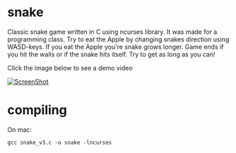 # snake

Classic snake game written in C using ncurses library. It was made for a programming class.
Try to eat the Apple by changing snakes direction using WASD-keys. If you eat the Apple you're snake grows longer. 
Game ends if you hit the walls or if the snake hits itself. Try to get as long as you can!

Click the image below to see a demo video

[![ScreenShot](http://img.youtube.com/vi/adk_jzfPVnA/0.jpg)](https://youtu.be/adk_jzfPVnA)

# compiling

On mac: 
```
gcc snake_v3.c -o snake -lncurses
```
